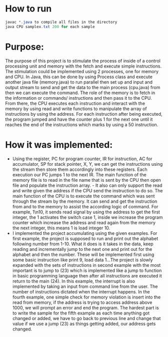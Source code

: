 # How to run
```java
javac *.java to compile all files in the directory
java CPU samplex.txt 200 for each sample
```

# Purpose:
The purpose of this project is to stimulate the process of inside of a control processing unit and memory with the fetch and execute simple instructions.
The stimulation could be implemented using 2 processes, one for memory and CPU.
In Java, this can be done by using Process class and execute another java file (memory.java) to run parallel then set up and input and output stream to send and get the data to the main process (cpu.java) from then we can execute the command.
The role of the memory is to fetch in the information or commands/ instructions and then pass it to the CPU. From there, the CPU executes each instruction and interact with the memory by using read and write functions to manipulate the array of instructions by using the address. For each instruction after being executed, the program jumped and have the counter plus 1 for the next one until it reaches the end of the instructions which marks by using a 50 instruction. 

# How it was implemented:
- Using the register, PC for program counter, IR for instruction, AC for accumulator, SP for stack pointer, X, Y, we can get the instructions using the stream then store them accordingly into these registers. Each execution our PC jumps 1 to the next IR.
The main function of the memory file is to read in the file name that is sent by the CPU then open file and populate the instruction array. - It also can only support the read and write given the address if the CPU send the instruction to do so.
The main function of the CPU is to execute the command which was sent through the stream by the memory. It can send and get the instruction from and to the memory to assist the according logic of command. For example, 1\n10, it sends read signal by using the address to get the first integer, the 1 activates the switch case 1, inside we increase the program counter which increase the address and read again from the memory the next integer, this means 1 is load integer 10.
- I implemented the project accumulating using the given examples. For first example, the project is supposed to run and print out the alphabet following number from 1-10. What it does is it takes in the data, keep reading and incrementally jump to the next one and print out for the alphabet and then the number. These will be implemented first using some basic instruction like print 9, load data 1…The project is slowly expanded with the sets of instructions in second example with the most important is to jump to (23) which is implemented like a jump to function in basic programming language then after all instructions are executed it return to the main (24). In this example, the interrupt is also implemented by taking an input from command line from the user. The number of instructions dictated when the interrupt happens. In the fourth example, one simple check for memory violation is insert into the read from memory, if the address is trying to access address above 1000, we will prompt an error and end the program. The hardest part is to write the sample for the fifth example as each time anything got changed or added, we have to go back to previous line and change that value if we use a jump (23) as things getting added, our address gets changed. 
